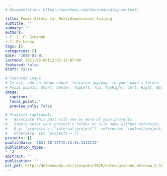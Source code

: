 ```yaml
---
# Documentation: https://wowchemy.com/docs/managing-content/

title: Power-Stress for Multidimensional Scaling
subtitle: ''
summary: ''
authors:
- P. J. F. Groenen
- J. De Leeuw
tags: []
categories: []
date: '2010-01-01'
lastmod: 2021-06-06T12:53:11-07:00
featured: false
draft: false

# Featured image
# To use, add an image named `featured.jpg/png` to your page's folder.
# Focal points: Smart, Center, TopLeft, Top, TopRight, Left, Right, BottomLeft, Bottom, BottomRight.
image:
  caption: ''
  focal_point: ''
  preview_only: false

# Projects (optional).
#   Associate this post with one or more of your projects.
#   Simply enter your project's folder or file name without extension.
#   E.g. `projects = ["internal-project"]` references `content/project/deep-learning/index.md`.
#   Otherwise, set `projects = []`.
projects: []
publishDate: '2021-10-25T19:23:35.131221Z'
publication_types:
- '3'
abstract: ''
publication: ''
url_pdf: http://deleeuwpdx.net/janspubs/2010/notes/groenen_deleeuw_U_10.pdf
---
```


